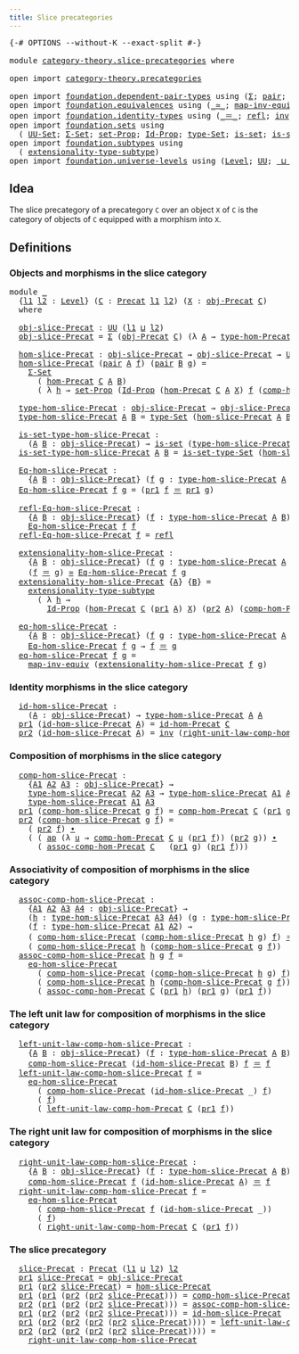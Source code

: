 ```yaml
---
title: Slice precategories
---
```


<pre class="Agda"><a id="45" class="Symbol">{-#</a> <a id="49" class="Keyword">OPTIONS</a> <a id="57" class="Pragma">--without-K</a> <a id="69" class="Pragma">--exact-split</a> <a id="83" class="Symbol">#-}</a>

<a id="88" class="Keyword">module</a> <a id="95" href="category-theory.slice-precategories.html" class="Module">category-theory.slice-precategories</a> <a id="131" class="Keyword">where</a>

<a id="138" class="Keyword">open</a> <a id="143" class="Keyword">import</a> <a id="150" href="category-theory.precategories.html" class="Module">category-theory.precategories</a>

<a id="181" class="Keyword">open</a> <a id="186" class="Keyword">import</a> <a id="193" href="foundation.dependent-pair-types.html" class="Module">foundation.dependent-pair-types</a> <a id="225" class="Keyword">using</a> <a id="231" class="Symbol">(</a><a id="232" href="foundation-core.dependent-pair-types.html#515" class="Record">Σ</a><a id="233" class="Symbol">;</a> <a id="235" href="foundation-core.dependent-pair-types.html#588" class="InductiveConstructor">pair</a><a id="239" class="Symbol">;</a> <a id="241" href="foundation-core.dependent-pair-types.html#605" class="Field">pr1</a><a id="244" class="Symbol">;</a> <a id="246" href="foundation-core.dependent-pair-types.html#617" class="Field">pr2</a><a id="249" class="Symbol">)</a>
<a id="251" class="Keyword">open</a> <a id="256" class="Keyword">import</a> <a id="263" href="foundation.equivalences.html" class="Module">foundation.equivalences</a> <a id="287" class="Keyword">using</a> <a id="293" class="Symbol">(</a><a id="294" href="foundation-core.equivalences.html#1621" class="Function Operator">_≃_</a><a id="297" class="Symbol">;</a> <a id="299" href="foundation-core.equivalences.html#5036" class="Function">map-inv-equiv</a><a id="312" class="Symbol">)</a>
<a id="314" class="Keyword">open</a> <a id="319" class="Keyword">import</a> <a id="326" href="foundation.identity-types.html" class="Module">foundation.identity-types</a> <a id="352" class="Keyword">using</a> <a id="358" class="Symbol">(</a><a id="359" href="foundation-core.identity-types.html#1865" class="Function Operator">_＝_</a><a id="362" class="Symbol">;</a> <a id="364" href="foundation-core.identity-types.html#1820" class="InductiveConstructor">refl</a><a id="368" class="Symbol">;</a> <a id="370" href="foundation-core.identity-types.html#2729" class="Function">inv</a><a id="373" class="Symbol">;</a> <a id="375" href="foundation-core.identity-types.html#2425" class="Function Operator">_∙_</a><a id="378" class="Symbol">;</a> <a id="380" href="foundation-core.identity-types.html#4003" class="Function">ap</a><a id="382" class="Symbol">)</a>
<a id="384" class="Keyword">open</a> <a id="389" class="Keyword">import</a> <a id="396" href="foundation.sets.html" class="Module">foundation.sets</a> <a id="412" class="Keyword">using</a>
  <a id="420" class="Symbol">(</a> <a id="422" href="foundation-core.sets.html#1190" class="Function">UU-Set</a><a id="428" class="Symbol">;</a> <a id="430" href="foundation.sets.html#1817" class="Function">Σ-Set</a><a id="435" class="Symbol">;</a> <a id="437" href="foundation-core.sets.html#3072" class="Function">set-Prop</a><a id="445" class="Symbol">;</a> <a id="447" href="foundation-core.sets.html#1420" class="Function">Id-Prop</a><a id="454" class="Symbol">;</a> <a id="456" href="foundation-core.sets.html#1304" class="Function">type-Set</a><a id="464" class="Symbol">;</a> <a id="466" href="foundation-core.sets.html#1113" class="Function">is-set</a><a id="472" class="Symbol">;</a> <a id="474" href="foundation-core.sets.html#1355" class="Function">is-set-type-Set</a><a id="489" class="Symbol">)</a>
<a id="491" class="Keyword">open</a> <a id="496" class="Keyword">import</a> <a id="503" href="foundation.subtypes.html" class="Module">foundation.subtypes</a> <a id="523" class="Keyword">using</a>
  <a id="531" class="Symbol">(</a> <a id="533" href="foundation-core.subtypes.html#3200" class="Function">extensionality-type-subtype</a><a id="560" class="Symbol">)</a>
<a id="562" class="Keyword">open</a> <a id="567" class="Keyword">import</a> <a id="574" href="foundation.universe-levels.html" class="Module">foundation.universe-levels</a> <a id="601" class="Keyword">using</a> <a id="607" class="Symbol">(</a><a id="608" href="Agda.Primitive.html#597" class="Postulate">Level</a><a id="613" class="Symbol">;</a> <a id="615" href="foundation-core.universe-levels.html#235" class="Primitive">UU</a><a id="617" class="Symbol">;</a> <a id="619" href="Agda.Primitive.html#810" class="Primitive Operator">_⊔_</a><a id="622" class="Symbol">)</a>
</pre>
## Idea

The slice precategory of a precategory `C` over an object `X` of `C` is the category of objects of `C` equipped with a morphism into `X`.

## Definitions

### Objects and morphisms in the slice category

<pre class="Agda"><a id="850" class="Keyword">module</a> <a id="857" href="category-theory.slice-precategories.html#857" class="Module">_</a>
  <a id="861" class="Symbol">{</a><a id="862" href="category-theory.slice-precategories.html#862" class="Bound">l1</a> <a id="865" href="category-theory.slice-precategories.html#865" class="Bound">l2</a> <a id="868" class="Symbol">:</a> <a id="870" href="Agda.Primitive.html#597" class="Postulate">Level</a><a id="875" class="Symbol">}</a> <a id="877" class="Symbol">(</a><a id="878" href="category-theory.slice-precategories.html#878" class="Bound">C</a> <a id="880" class="Symbol">:</a> <a id="882" href="category-theory.precategories.html#2237" class="Function">Precat</a> <a id="889" href="category-theory.slice-precategories.html#862" class="Bound">l1</a> <a id="892" href="category-theory.slice-precategories.html#865" class="Bound">l2</a><a id="894" class="Symbol">)</a> <a id="896" class="Symbol">(</a><a id="897" href="category-theory.slice-precategories.html#897" class="Bound">X</a> <a id="899" class="Symbol">:</a> <a id="901" href="category-theory.precategories.html#2550" class="Function">obj-Precat</a> <a id="912" href="category-theory.slice-precategories.html#878" class="Bound">C</a><a id="913" class="Symbol">)</a>
  <a id="917" class="Keyword">where</a>

  <a id="926" href="category-theory.slice-precategories.html#926" class="Function">obj-slice-Precat</a> <a id="943" class="Symbol">:</a> <a id="945" href="foundation-core.universe-levels.html#235" class="Primitive">UU</a> <a id="948" class="Symbol">(</a><a id="949" href="category-theory.slice-precategories.html#862" class="Bound">l1</a> <a id="952" href="Agda.Primitive.html#810" class="Primitive Operator">⊔</a> <a id="954" href="category-theory.slice-precategories.html#865" class="Bound">l2</a><a id="956" class="Symbol">)</a>
  <a id="960" href="category-theory.slice-precategories.html#926" class="Function">obj-slice-Precat</a> <a id="977" class="Symbol">=</a> <a id="979" href="foundation-core.dependent-pair-types.html#515" class="Record">Σ</a> <a id="981" class="Symbol">(</a><a id="982" href="category-theory.precategories.html#2550" class="Function">obj-Precat</a> <a id="993" href="category-theory.slice-precategories.html#878" class="Bound">C</a><a id="994" class="Symbol">)</a> <a id="996" class="Symbol">(λ</a> <a id="999" href="category-theory.slice-precategories.html#999" class="Bound">A</a> <a id="1001" class="Symbol">→</a> <a id="1003" href="category-theory.precategories.html#2669" class="Function">type-hom-Precat</a> <a id="1019" href="category-theory.slice-precategories.html#878" class="Bound">C</a> <a id="1021" href="category-theory.slice-precategories.html#999" class="Bound">A</a> <a id="1023" href="category-theory.slice-precategories.html#897" class="Bound">X</a><a id="1024" class="Symbol">)</a>

  <a id="1029" href="category-theory.slice-precategories.html#1029" class="Function">hom-slice-Precat</a> <a id="1046" class="Symbol">:</a> <a id="1048" href="category-theory.slice-precategories.html#926" class="Function">obj-slice-Precat</a> <a id="1065" class="Symbol">→</a> <a id="1067" href="category-theory.slice-precategories.html#926" class="Function">obj-slice-Precat</a> <a id="1084" class="Symbol">→</a> <a id="1086" href="foundation-core.sets.html#1190" class="Function">UU-Set</a> <a id="1093" href="category-theory.slice-precategories.html#865" class="Bound">l2</a>
  <a id="1098" href="category-theory.slice-precategories.html#1029" class="Function">hom-slice-Precat</a> <a id="1115" class="Symbol">(</a><a id="1116" href="foundation-core.dependent-pair-types.html#588" class="InductiveConstructor">pair</a> <a id="1121" href="category-theory.slice-precategories.html#1121" class="Bound">A</a> <a id="1123" href="category-theory.slice-precategories.html#1123" class="Bound">f</a><a id="1124" class="Symbol">)</a> <a id="1126" class="Symbol">(</a><a id="1127" href="foundation-core.dependent-pair-types.html#588" class="InductiveConstructor">pair</a> <a id="1132" href="category-theory.slice-precategories.html#1132" class="Bound">B</a> <a id="1134" href="category-theory.slice-precategories.html#1134" class="Bound">g</a><a id="1135" class="Symbol">)</a> <a id="1137" class="Symbol">=</a>
    <a id="1143" href="foundation.sets.html#1817" class="Function">Σ-Set</a>
      <a id="1155" class="Symbol">(</a> <a id="1157" href="category-theory.precategories.html#2595" class="Function">hom-Precat</a> <a id="1168" href="category-theory.slice-precategories.html#878" class="Bound">C</a> <a id="1170" href="category-theory.slice-precategories.html#1121" class="Bound">A</a> <a id="1172" href="category-theory.slice-precategories.html#1132" class="Bound">B</a><a id="1173" class="Symbol">)</a>
      <a id="1181" class="Symbol">(</a> <a id="1183" class="Symbol">λ</a> <a id="1185" href="category-theory.slice-precategories.html#1185" class="Bound">h</a> <a id="1187" class="Symbol">→</a> <a id="1189" href="foundation-core.sets.html#3072" class="Function">set-Prop</a> <a id="1198" class="Symbol">(</a><a id="1199" href="foundation-core.sets.html#1420" class="Function">Id-Prop</a> <a id="1207" class="Symbol">(</a><a id="1208" href="category-theory.precategories.html#2595" class="Function">hom-Precat</a> <a id="1219" href="category-theory.slice-precategories.html#878" class="Bound">C</a> <a id="1221" href="category-theory.slice-precategories.html#1121" class="Bound">A</a> <a id="1223" href="category-theory.slice-precategories.html#897" class="Bound">X</a><a id="1224" class="Symbol">)</a> <a id="1226" href="category-theory.slice-precategories.html#1123" class="Bound">f</a> <a id="1228" class="Symbol">(</a><a id="1229" href="category-theory.precategories.html#3051" class="Function">comp-hom-Precat</a> <a id="1245" href="category-theory.slice-precategories.html#878" class="Bound">C</a> <a id="1247" href="category-theory.slice-precategories.html#1134" class="Bound">g</a> <a id="1249" href="category-theory.slice-precategories.html#1185" class="Bound">h</a><a id="1250" class="Symbol">)))</a>

  <a id="1257" href="category-theory.slice-precategories.html#1257" class="Function">type-hom-slice-Precat</a> <a id="1279" class="Symbol">:</a> <a id="1281" href="category-theory.slice-precategories.html#926" class="Function">obj-slice-Precat</a> <a id="1298" class="Symbol">→</a> <a id="1300" href="category-theory.slice-precategories.html#926" class="Function">obj-slice-Precat</a> <a id="1317" class="Symbol">→</a> <a id="1319" href="foundation-core.universe-levels.html#235" class="Primitive">UU</a> <a id="1322" href="category-theory.slice-precategories.html#865" class="Bound">l2</a>
  <a id="1327" href="category-theory.slice-precategories.html#1257" class="Function">type-hom-slice-Precat</a> <a id="1349" href="category-theory.slice-precategories.html#1349" class="Bound">A</a> <a id="1351" href="category-theory.slice-precategories.html#1351" class="Bound">B</a> <a id="1353" class="Symbol">=</a> <a id="1355" href="foundation-core.sets.html#1304" class="Function">type-Set</a> <a id="1364" class="Symbol">(</a><a id="1365" href="category-theory.slice-precategories.html#1029" class="Function">hom-slice-Precat</a> <a id="1382" href="category-theory.slice-precategories.html#1349" class="Bound">A</a> <a id="1384" href="category-theory.slice-precategories.html#1351" class="Bound">B</a><a id="1385" class="Symbol">)</a>

  <a id="1390" href="category-theory.slice-precategories.html#1390" class="Function">is-set-type-hom-slice-Precat</a> <a id="1419" class="Symbol">:</a>
    <a id="1425" class="Symbol">(</a><a id="1426" href="category-theory.slice-precategories.html#1426" class="Bound">A</a> <a id="1428" href="category-theory.slice-precategories.html#1428" class="Bound">B</a> <a id="1430" class="Symbol">:</a> <a id="1432" href="category-theory.slice-precategories.html#926" class="Function">obj-slice-Precat</a><a id="1448" class="Symbol">)</a> <a id="1450" class="Symbol">→</a> <a id="1452" href="foundation-core.sets.html#1113" class="Function">is-set</a> <a id="1459" class="Symbol">(</a><a id="1460" href="category-theory.slice-precategories.html#1257" class="Function">type-hom-slice-Precat</a> <a id="1482" href="category-theory.slice-precategories.html#1426" class="Bound">A</a> <a id="1484" href="category-theory.slice-precategories.html#1428" class="Bound">B</a><a id="1485" class="Symbol">)</a>
  <a id="1489" href="category-theory.slice-precategories.html#1390" class="Function">is-set-type-hom-slice-Precat</a> <a id="1518" href="category-theory.slice-precategories.html#1518" class="Bound">A</a> <a id="1520" href="category-theory.slice-precategories.html#1520" class="Bound">B</a> <a id="1522" class="Symbol">=</a> <a id="1524" href="foundation-core.sets.html#1355" class="Function">is-set-type-Set</a> <a id="1540" class="Symbol">(</a><a id="1541" href="category-theory.slice-precategories.html#1029" class="Function">hom-slice-Precat</a> <a id="1558" href="category-theory.slice-precategories.html#1518" class="Bound">A</a> <a id="1560" href="category-theory.slice-precategories.html#1520" class="Bound">B</a><a id="1561" class="Symbol">)</a>

  <a id="1566" href="category-theory.slice-precategories.html#1566" class="Function">Eq-hom-slice-Precat</a> <a id="1586" class="Symbol">:</a>
    <a id="1592" class="Symbol">{</a><a id="1593" href="category-theory.slice-precategories.html#1593" class="Bound">A</a> <a id="1595" href="category-theory.slice-precategories.html#1595" class="Bound">B</a> <a id="1597" class="Symbol">:</a> <a id="1599" href="category-theory.slice-precategories.html#926" class="Function">obj-slice-Precat</a><a id="1615" class="Symbol">}</a> <a id="1617" class="Symbol">(</a><a id="1618" href="category-theory.slice-precategories.html#1618" class="Bound">f</a> <a id="1620" href="category-theory.slice-precategories.html#1620" class="Bound">g</a> <a id="1622" class="Symbol">:</a> <a id="1624" href="category-theory.slice-precategories.html#1257" class="Function">type-hom-slice-Precat</a> <a id="1646" href="category-theory.slice-precategories.html#1593" class="Bound">A</a> <a id="1648" href="category-theory.slice-precategories.html#1595" class="Bound">B</a><a id="1649" class="Symbol">)</a> <a id="1651" class="Symbol">→</a> <a id="1653" href="foundation-core.universe-levels.html#235" class="Primitive">UU</a> <a id="1656" href="category-theory.slice-precategories.html#865" class="Bound">l2</a>
  <a id="1661" href="category-theory.slice-precategories.html#1566" class="Function">Eq-hom-slice-Precat</a> <a id="1681" href="category-theory.slice-precategories.html#1681" class="Bound">f</a> <a id="1683" href="category-theory.slice-precategories.html#1683" class="Bound">g</a> <a id="1685" class="Symbol">=</a> <a id="1687" class="Symbol">(</a><a id="1688" href="foundation-core.dependent-pair-types.html#605" class="Field">pr1</a> <a id="1692" href="category-theory.slice-precategories.html#1681" class="Bound">f</a> <a id="1694" href="foundation-core.identity-types.html#1865" class="Function Operator">＝</a> <a id="1696" href="foundation-core.dependent-pair-types.html#605" class="Field">pr1</a> <a id="1700" href="category-theory.slice-precategories.html#1683" class="Bound">g</a><a id="1701" class="Symbol">)</a>

  <a id="1706" href="category-theory.slice-precategories.html#1706" class="Function">refl-Eq-hom-slice-Precat</a> <a id="1731" class="Symbol">:</a>
    <a id="1737" class="Symbol">{</a><a id="1738" href="category-theory.slice-precategories.html#1738" class="Bound">A</a> <a id="1740" href="category-theory.slice-precategories.html#1740" class="Bound">B</a> <a id="1742" class="Symbol">:</a> <a id="1744" href="category-theory.slice-precategories.html#926" class="Function">obj-slice-Precat</a><a id="1760" class="Symbol">}</a> <a id="1762" class="Symbol">(</a><a id="1763" href="category-theory.slice-precategories.html#1763" class="Bound">f</a> <a id="1765" class="Symbol">:</a> <a id="1767" href="category-theory.slice-precategories.html#1257" class="Function">type-hom-slice-Precat</a> <a id="1789" href="category-theory.slice-precategories.html#1738" class="Bound">A</a> <a id="1791" href="category-theory.slice-precategories.html#1740" class="Bound">B</a><a id="1792" class="Symbol">)</a> <a id="1794" class="Symbol">→</a>
    <a id="1800" href="category-theory.slice-precategories.html#1566" class="Function">Eq-hom-slice-Precat</a> <a id="1820" href="category-theory.slice-precategories.html#1763" class="Bound">f</a> <a id="1822" href="category-theory.slice-precategories.html#1763" class="Bound">f</a>
  <a id="1826" href="category-theory.slice-precategories.html#1706" class="Function">refl-Eq-hom-slice-Precat</a> <a id="1851" href="category-theory.slice-precategories.html#1851" class="Bound">f</a> <a id="1853" class="Symbol">=</a> <a id="1855" href="foundation-core.identity-types.html#1820" class="InductiveConstructor">refl</a>

  <a id="1863" href="category-theory.slice-precategories.html#1863" class="Function">extensionality-hom-slice-Precat</a> <a id="1895" class="Symbol">:</a>
    <a id="1901" class="Symbol">{</a><a id="1902" href="category-theory.slice-precategories.html#1902" class="Bound">A</a> <a id="1904" href="category-theory.slice-precategories.html#1904" class="Bound">B</a> <a id="1906" class="Symbol">:</a> <a id="1908" href="category-theory.slice-precategories.html#926" class="Function">obj-slice-Precat</a><a id="1924" class="Symbol">}</a> <a id="1926" class="Symbol">(</a><a id="1927" href="category-theory.slice-precategories.html#1927" class="Bound">f</a> <a id="1929" href="category-theory.slice-precategories.html#1929" class="Bound">g</a> <a id="1931" class="Symbol">:</a> <a id="1933" href="category-theory.slice-precategories.html#1257" class="Function">type-hom-slice-Precat</a> <a id="1955" href="category-theory.slice-precategories.html#1902" class="Bound">A</a> <a id="1957" href="category-theory.slice-precategories.html#1904" class="Bound">B</a><a id="1958" class="Symbol">)</a> <a id="1960" class="Symbol">→</a>
    <a id="1966" class="Symbol">(</a><a id="1967" href="category-theory.slice-precategories.html#1927" class="Bound">f</a> <a id="1969" href="foundation-core.identity-types.html#1865" class="Function Operator">＝</a> <a id="1971" href="category-theory.slice-precategories.html#1929" class="Bound">g</a><a id="1972" class="Symbol">)</a> <a id="1974" href="foundation-core.equivalences.html#1621" class="Function Operator">≃</a> <a id="1976" href="category-theory.slice-precategories.html#1566" class="Function">Eq-hom-slice-Precat</a> <a id="1996" href="category-theory.slice-precategories.html#1927" class="Bound">f</a> <a id="1998" href="category-theory.slice-precategories.html#1929" class="Bound">g</a>
  <a id="2002" href="category-theory.slice-precategories.html#1863" class="Function">extensionality-hom-slice-Precat</a> <a id="2034" class="Symbol">{</a><a id="2035" href="category-theory.slice-precategories.html#2035" class="Bound">A</a><a id="2036" class="Symbol">}</a> <a id="2038" class="Symbol">{</a><a id="2039" href="category-theory.slice-precategories.html#2039" class="Bound">B</a><a id="2040" class="Symbol">}</a> <a id="2042" class="Symbol">=</a>
    <a id="2048" href="foundation-core.subtypes.html#3200" class="Function">extensionality-type-subtype</a>
      <a id="2082" class="Symbol">(</a> <a id="2084" class="Symbol">λ</a> <a id="2086" href="category-theory.slice-precategories.html#2086" class="Bound">h</a> <a id="2088" class="Symbol">→</a>
        <a id="2098" href="foundation-core.sets.html#1420" class="Function">Id-Prop</a> <a id="2106" class="Symbol">(</a><a id="2107" href="category-theory.precategories.html#2595" class="Function">hom-Precat</a> <a id="2118" href="category-theory.slice-precategories.html#878" class="Bound">C</a> <a id="2120" class="Symbol">(</a><a id="2121" href="foundation-core.dependent-pair-types.html#605" class="Field">pr1</a> <a id="2125" href="category-theory.slice-precategories.html#2035" class="Bound">A</a><a id="2126" class="Symbol">)</a> <a id="2128" href="category-theory.slice-precategories.html#897" class="Bound">X</a><a id="2129" class="Symbol">)</a> <a id="2131" class="Symbol">(</a><a id="2132" href="foundation-core.dependent-pair-types.html#617" class="Field">pr2</a> <a id="2136" href="category-theory.slice-precategories.html#2035" class="Bound">A</a><a id="2137" class="Symbol">)</a> <a id="2139" class="Symbol">(</a><a id="2140" href="category-theory.precategories.html#3051" class="Function">comp-hom-Precat</a> <a id="2156" href="category-theory.slice-precategories.html#878" class="Bound">C</a> <a id="2158" class="Symbol">(</a><a id="2159" href="foundation-core.dependent-pair-types.html#617" class="Field">pr2</a> <a id="2163" href="category-theory.slice-precategories.html#2039" class="Bound">B</a><a id="2164" class="Symbol">)</a> <a id="2166" href="category-theory.slice-precategories.html#2086" class="Bound">h</a><a id="2167" class="Symbol">))</a>

  <a id="2173" href="category-theory.slice-precategories.html#2173" class="Function">eq-hom-slice-Precat</a> <a id="2193" class="Symbol">:</a>
    <a id="2199" class="Symbol">{</a><a id="2200" href="category-theory.slice-precategories.html#2200" class="Bound">A</a> <a id="2202" href="category-theory.slice-precategories.html#2202" class="Bound">B</a> <a id="2204" class="Symbol">:</a> <a id="2206" href="category-theory.slice-precategories.html#926" class="Function">obj-slice-Precat</a><a id="2222" class="Symbol">}</a> <a id="2224" class="Symbol">(</a><a id="2225" href="category-theory.slice-precategories.html#2225" class="Bound">f</a> <a id="2227" href="category-theory.slice-precategories.html#2227" class="Bound">g</a> <a id="2229" class="Symbol">:</a> <a id="2231" href="category-theory.slice-precategories.html#1257" class="Function">type-hom-slice-Precat</a> <a id="2253" href="category-theory.slice-precategories.html#2200" class="Bound">A</a> <a id="2255" href="category-theory.slice-precategories.html#2202" class="Bound">B</a><a id="2256" class="Symbol">)</a> <a id="2258" class="Symbol">→</a>
    <a id="2264" href="category-theory.slice-precategories.html#1566" class="Function">Eq-hom-slice-Precat</a> <a id="2284" href="category-theory.slice-precategories.html#2225" class="Bound">f</a> <a id="2286" href="category-theory.slice-precategories.html#2227" class="Bound">g</a> <a id="2288" class="Symbol">→</a> <a id="2290" href="category-theory.slice-precategories.html#2225" class="Bound">f</a> <a id="2292" href="foundation-core.identity-types.html#1865" class="Function Operator">＝</a> <a id="2294" href="category-theory.slice-precategories.html#2227" class="Bound">g</a>
  <a id="2298" href="category-theory.slice-precategories.html#2173" class="Function">eq-hom-slice-Precat</a> <a id="2318" href="category-theory.slice-precategories.html#2318" class="Bound">f</a> <a id="2320" href="category-theory.slice-precategories.html#2320" class="Bound">g</a> <a id="2322" class="Symbol">=</a>
    <a id="2328" href="foundation-core.equivalences.html#5036" class="Function">map-inv-equiv</a> <a id="2342" class="Symbol">(</a><a id="2343" href="category-theory.slice-precategories.html#1863" class="Function">extensionality-hom-slice-Precat</a> <a id="2375" href="category-theory.slice-precategories.html#2318" class="Bound">f</a> <a id="2377" href="category-theory.slice-precategories.html#2320" class="Bound">g</a><a id="2378" class="Symbol">)</a>
</pre>
### Identity morphisms in the slice category

<pre class="Agda">  <a id="2441" href="category-theory.slice-precategories.html#2441" class="Function">id-hom-slice-Precat</a> <a id="2461" class="Symbol">:</a>
    <a id="2467" class="Symbol">(</a><a id="2468" href="category-theory.slice-precategories.html#2468" class="Bound">A</a> <a id="2470" class="Symbol">:</a> <a id="2472" href="category-theory.slice-precategories.html#926" class="Function">obj-slice-Precat</a><a id="2488" class="Symbol">)</a> <a id="2490" class="Symbol">→</a> <a id="2492" href="category-theory.slice-precategories.html#1257" class="Function">type-hom-slice-Precat</a> <a id="2514" href="category-theory.slice-precategories.html#2468" class="Bound">A</a> <a id="2516" href="category-theory.slice-precategories.html#2468" class="Bound">A</a>
  <a id="2520" href="foundation-core.dependent-pair-types.html#605" class="Field">pr1</a> <a id="2524" class="Symbol">(</a><a id="2525" href="category-theory.slice-precategories.html#2441" class="Function">id-hom-slice-Precat</a> <a id="2545" href="category-theory.slice-precategories.html#2545" class="Bound">A</a><a id="2546" class="Symbol">)</a> <a id="2548" class="Symbol">=</a> <a id="2550" href="category-theory.precategories.html#3826" class="Function">id-hom-Precat</a> <a id="2564" href="category-theory.slice-precategories.html#878" class="Bound">C</a>
  <a id="2568" href="foundation-core.dependent-pair-types.html#617" class="Field">pr2</a> <a id="2572" class="Symbol">(</a><a id="2573" href="category-theory.slice-precategories.html#2441" class="Function">id-hom-slice-Precat</a> <a id="2593" href="category-theory.slice-precategories.html#2593" class="Bound">A</a><a id="2594" class="Symbol">)</a> <a id="2596" class="Symbol">=</a> <a id="2598" href="foundation-core.identity-types.html#2729" class="Function">inv</a> <a id="2602" class="Symbol">(</a><a id="2603" href="category-theory.precategories.html#4116" class="Function">right-unit-law-comp-hom-Precat</a> <a id="2634" href="category-theory.slice-precategories.html#878" class="Bound">C</a> <a id="2636" class="Symbol">(</a><a id="2637" href="foundation-core.dependent-pair-types.html#617" class="Field">pr2</a> <a id="2641" href="category-theory.slice-precategories.html#2593" class="Bound">A</a><a id="2642" class="Symbol">))</a>
</pre>
### Composition of morphisms in the slice category

<pre class="Agda">  <a id="2712" href="category-theory.slice-precategories.html#2712" class="Function">comp-hom-slice-Precat</a> <a id="2734" class="Symbol">:</a>
    <a id="2740" class="Symbol">{</a><a id="2741" href="category-theory.slice-precategories.html#2741" class="Bound">A1</a> <a id="2744" href="category-theory.slice-precategories.html#2744" class="Bound">A2</a> <a id="2747" href="category-theory.slice-precategories.html#2747" class="Bound">A3</a> <a id="2750" class="Symbol">:</a> <a id="2752" href="category-theory.slice-precategories.html#926" class="Function">obj-slice-Precat</a><a id="2768" class="Symbol">}</a> <a id="2770" class="Symbol">→</a>
    <a id="2776" href="category-theory.slice-precategories.html#1257" class="Function">type-hom-slice-Precat</a> <a id="2798" href="category-theory.slice-precategories.html#2744" class="Bound">A2</a> <a id="2801" href="category-theory.slice-precategories.html#2747" class="Bound">A3</a> <a id="2804" class="Symbol">→</a> <a id="2806" href="category-theory.slice-precategories.html#1257" class="Function">type-hom-slice-Precat</a> <a id="2828" href="category-theory.slice-precategories.html#2741" class="Bound">A1</a> <a id="2831" href="category-theory.slice-precategories.html#2744" class="Bound">A2</a> <a id="2834" class="Symbol">→</a>
    <a id="2840" href="category-theory.slice-precategories.html#1257" class="Function">type-hom-slice-Precat</a> <a id="2862" href="category-theory.slice-precategories.html#2741" class="Bound">A1</a> <a id="2865" href="category-theory.slice-precategories.html#2747" class="Bound">A3</a>
  <a id="2870" href="foundation-core.dependent-pair-types.html#605" class="Field">pr1</a> <a id="2874" class="Symbol">(</a><a id="2875" href="category-theory.slice-precategories.html#2712" class="Function">comp-hom-slice-Precat</a> <a id="2897" href="category-theory.slice-precategories.html#2897" class="Bound">g</a> <a id="2899" href="category-theory.slice-precategories.html#2899" class="Bound">f</a><a id="2900" class="Symbol">)</a> <a id="2902" class="Symbol">=</a> <a id="2904" href="category-theory.precategories.html#3051" class="Function">comp-hom-Precat</a> <a id="2920" href="category-theory.slice-precategories.html#878" class="Bound">C</a> <a id="2922" class="Symbol">(</a><a id="2923" href="foundation-core.dependent-pair-types.html#605" class="Field">pr1</a> <a id="2927" href="category-theory.slice-precategories.html#2897" class="Bound">g</a><a id="2928" class="Symbol">)</a> <a id="2930" class="Symbol">(</a><a id="2931" href="foundation-core.dependent-pair-types.html#605" class="Field">pr1</a> <a id="2935" href="category-theory.slice-precategories.html#2899" class="Bound">f</a><a id="2936" class="Symbol">)</a>
  <a id="2940" href="foundation-core.dependent-pair-types.html#617" class="Field">pr2</a> <a id="2944" class="Symbol">(</a><a id="2945" href="category-theory.slice-precategories.html#2712" class="Function">comp-hom-slice-Precat</a> <a id="2967" href="category-theory.slice-precategories.html#2967" class="Bound">g</a> <a id="2969" href="category-theory.slice-precategories.html#2969" class="Bound">f</a><a id="2970" class="Symbol">)</a> <a id="2972" class="Symbol">=</a>
    <a id="2978" class="Symbol">(</a> <a id="2980" href="foundation-core.dependent-pair-types.html#617" class="Field">pr2</a> <a id="2984" href="category-theory.slice-precategories.html#2969" class="Bound">f</a><a id="2985" class="Symbol">)</a> <a id="2987" href="foundation-core.identity-types.html#2425" class="Function Operator">∙</a>
    <a id="2993" class="Symbol">(</a> <a id="2995" class="Symbol">(</a> <a id="2997" href="foundation-core.identity-types.html#4003" class="Function">ap</a> <a id="3000" class="Symbol">(λ</a> <a id="3003" href="category-theory.slice-precategories.html#3003" class="Bound">u</a> <a id="3005" class="Symbol">→</a> <a id="3007" href="category-theory.precategories.html#3051" class="Function">comp-hom-Precat</a> <a id="3023" href="category-theory.slice-precategories.html#878" class="Bound">C</a> <a id="3025" href="category-theory.slice-precategories.html#3003" class="Bound">u</a> <a id="3027" class="Symbol">(</a><a id="3028" href="foundation-core.dependent-pair-types.html#605" class="Field">pr1</a> <a id="3032" href="category-theory.slice-precategories.html#2969" class="Bound">f</a><a id="3033" class="Symbol">))</a> <a id="3036" class="Symbol">(</a><a id="3037" href="foundation-core.dependent-pair-types.html#617" class="Field">pr2</a> <a id="3041" href="category-theory.slice-precategories.html#2967" class="Bound">g</a><a id="3042" class="Symbol">))</a> <a id="3045" href="foundation-core.identity-types.html#2425" class="Function Operator">∙</a>
      <a id="3053" class="Symbol">(</a> <a id="3055" href="category-theory.precategories.html#3376" class="Function">assoc-comp-hom-Precat</a> <a id="3077" href="category-theory.slice-precategories.html#878" class="Bound">C</a> <a id="3079" class="Symbol">_</a> <a id="3081" class="Symbol">(</a><a id="3082" href="foundation-core.dependent-pair-types.html#605" class="Field">pr1</a> <a id="3086" href="category-theory.slice-precategories.html#2967" class="Bound">g</a><a id="3087" class="Symbol">)</a> <a id="3089" class="Symbol">(</a><a id="3090" href="foundation-core.dependent-pair-types.html#605" class="Field">pr1</a> <a id="3094" href="category-theory.slice-precategories.html#2969" class="Bound">f</a><a id="3095" class="Symbol">)))</a>
</pre>
### Associativity of composition of morphisms in the slice category

<pre class="Agda">  <a id="3183" href="category-theory.slice-precategories.html#3183" class="Function">assoc-comp-hom-slice-Precat</a> <a id="3211" class="Symbol">:</a>
    <a id="3217" class="Symbol">{</a><a id="3218" href="category-theory.slice-precategories.html#3218" class="Bound">A1</a> <a id="3221" href="category-theory.slice-precategories.html#3221" class="Bound">A2</a> <a id="3224" href="category-theory.slice-precategories.html#3224" class="Bound">A3</a> <a id="3227" href="category-theory.slice-precategories.html#3227" class="Bound">A4</a> <a id="3230" class="Symbol">:</a> <a id="3232" href="category-theory.slice-precategories.html#926" class="Function">obj-slice-Precat</a><a id="3248" class="Symbol">}</a> <a id="3250" class="Symbol">→</a>
    <a id="3256" class="Symbol">(</a><a id="3257" href="category-theory.slice-precategories.html#3257" class="Bound">h</a> <a id="3259" class="Symbol">:</a> <a id="3261" href="category-theory.slice-precategories.html#1257" class="Function">type-hom-slice-Precat</a> <a id="3283" href="category-theory.slice-precategories.html#3224" class="Bound">A3</a> <a id="3286" href="category-theory.slice-precategories.html#3227" class="Bound">A4</a><a id="3288" class="Symbol">)</a> <a id="3290" class="Symbol">(</a><a id="3291" href="category-theory.slice-precategories.html#3291" class="Bound">g</a> <a id="3293" class="Symbol">:</a> <a id="3295" href="category-theory.slice-precategories.html#1257" class="Function">type-hom-slice-Precat</a> <a id="3317" href="category-theory.slice-precategories.html#3221" class="Bound">A2</a> <a id="3320" href="category-theory.slice-precategories.html#3224" class="Bound">A3</a><a id="3322" class="Symbol">)</a>
    <a id="3328" class="Symbol">(</a><a id="3329" href="category-theory.slice-precategories.html#3329" class="Bound">f</a> <a id="3331" class="Symbol">:</a> <a id="3333" href="category-theory.slice-precategories.html#1257" class="Function">type-hom-slice-Precat</a> <a id="3355" href="category-theory.slice-precategories.html#3218" class="Bound">A1</a> <a id="3358" href="category-theory.slice-precategories.html#3221" class="Bound">A2</a><a id="3360" class="Symbol">)</a> <a id="3362" class="Symbol">→</a>
    <a id="3368" class="Symbol">(</a> <a id="3370" href="category-theory.slice-precategories.html#2712" class="Function">comp-hom-slice-Precat</a> <a id="3392" class="Symbol">(</a><a id="3393" href="category-theory.slice-precategories.html#2712" class="Function">comp-hom-slice-Precat</a> <a id="3415" href="category-theory.slice-precategories.html#3257" class="Bound">h</a> <a id="3417" href="category-theory.slice-precategories.html#3291" class="Bound">g</a><a id="3418" class="Symbol">)</a> <a id="3420" href="category-theory.slice-precategories.html#3329" class="Bound">f</a><a id="3421" class="Symbol">)</a> <a id="3423" href="foundation-core.identity-types.html#1865" class="Function Operator">＝</a>
    <a id="3429" class="Symbol">(</a> <a id="3431" href="category-theory.slice-precategories.html#2712" class="Function">comp-hom-slice-Precat</a> <a id="3453" href="category-theory.slice-precategories.html#3257" class="Bound">h</a> <a id="3455" class="Symbol">(</a><a id="3456" href="category-theory.slice-precategories.html#2712" class="Function">comp-hom-slice-Precat</a> <a id="3478" href="category-theory.slice-precategories.html#3291" class="Bound">g</a> <a id="3480" href="category-theory.slice-precategories.html#3329" class="Bound">f</a><a id="3481" class="Symbol">))</a>
  <a id="3486" href="category-theory.slice-precategories.html#3183" class="Function">assoc-comp-hom-slice-Precat</a> <a id="3514" href="category-theory.slice-precategories.html#3514" class="Bound">h</a> <a id="3516" href="category-theory.slice-precategories.html#3516" class="Bound">g</a> <a id="3518" href="category-theory.slice-precategories.html#3518" class="Bound">f</a> <a id="3520" class="Symbol">=</a>
    <a id="3526" href="category-theory.slice-precategories.html#2173" class="Function">eq-hom-slice-Precat</a>
      <a id="3552" class="Symbol">(</a> <a id="3554" href="category-theory.slice-precategories.html#2712" class="Function">comp-hom-slice-Precat</a> <a id="3576" class="Symbol">(</a><a id="3577" href="category-theory.slice-precategories.html#2712" class="Function">comp-hom-slice-Precat</a> <a id="3599" href="category-theory.slice-precategories.html#3514" class="Bound">h</a> <a id="3601" href="category-theory.slice-precategories.html#3516" class="Bound">g</a><a id="3602" class="Symbol">)</a> <a id="3604" href="category-theory.slice-precategories.html#3518" class="Bound">f</a><a id="3605" class="Symbol">)</a>
      <a id="3613" class="Symbol">(</a> <a id="3615" href="category-theory.slice-precategories.html#2712" class="Function">comp-hom-slice-Precat</a> <a id="3637" href="category-theory.slice-precategories.html#3514" class="Bound">h</a> <a id="3639" class="Symbol">(</a><a id="3640" href="category-theory.slice-precategories.html#2712" class="Function">comp-hom-slice-Precat</a> <a id="3662" href="category-theory.slice-precategories.html#3516" class="Bound">g</a> <a id="3664" href="category-theory.slice-precategories.html#3518" class="Bound">f</a><a id="3665" class="Symbol">))</a>
      <a id="3674" class="Symbol">(</a> <a id="3676" href="category-theory.precategories.html#3376" class="Function">assoc-comp-hom-Precat</a> <a id="3698" href="category-theory.slice-precategories.html#878" class="Bound">C</a> <a id="3700" class="Symbol">(</a><a id="3701" href="foundation-core.dependent-pair-types.html#605" class="Field">pr1</a> <a id="3705" href="category-theory.slice-precategories.html#3514" class="Bound">h</a><a id="3706" class="Symbol">)</a> <a id="3708" class="Symbol">(</a><a id="3709" href="foundation-core.dependent-pair-types.html#605" class="Field">pr1</a> <a id="3713" href="category-theory.slice-precategories.html#3516" class="Bound">g</a><a id="3714" class="Symbol">)</a> <a id="3716" class="Symbol">(</a><a id="3717" href="foundation-core.dependent-pair-types.html#605" class="Field">pr1</a> <a id="3721" href="category-theory.slice-precategories.html#3518" class="Bound">f</a><a id="3722" class="Symbol">))</a>
</pre>
### The left unit law for composition of morphisms in the slice category

<pre class="Agda">  <a id="3814" href="category-theory.slice-precategories.html#3814" class="Function">left-unit-law-comp-hom-slice-Precat</a> <a id="3850" class="Symbol">:</a>
    <a id="3856" class="Symbol">{</a><a id="3857" href="category-theory.slice-precategories.html#3857" class="Bound">A</a> <a id="3859" href="category-theory.slice-precategories.html#3859" class="Bound">B</a> <a id="3861" class="Symbol">:</a> <a id="3863" href="category-theory.slice-precategories.html#926" class="Function">obj-slice-Precat</a><a id="3879" class="Symbol">}</a> <a id="3881" class="Symbol">(</a><a id="3882" href="category-theory.slice-precategories.html#3882" class="Bound">f</a> <a id="3884" class="Symbol">:</a> <a id="3886" href="category-theory.slice-precategories.html#1257" class="Function">type-hom-slice-Precat</a> <a id="3908" href="category-theory.slice-precategories.html#3857" class="Bound">A</a> <a id="3910" href="category-theory.slice-precategories.html#3859" class="Bound">B</a><a id="3911" class="Symbol">)</a> <a id="3913" class="Symbol">→</a>
    <a id="3919" href="category-theory.slice-precategories.html#2712" class="Function">comp-hom-slice-Precat</a> <a id="3941" class="Symbol">(</a><a id="3942" href="category-theory.slice-precategories.html#2441" class="Function">id-hom-slice-Precat</a> <a id="3962" href="category-theory.slice-precategories.html#3859" class="Bound">B</a><a id="3963" class="Symbol">)</a> <a id="3965" href="category-theory.slice-precategories.html#3882" class="Bound">f</a> <a id="3967" href="foundation-core.identity-types.html#1865" class="Function Operator">＝</a> <a id="3969" href="category-theory.slice-precategories.html#3882" class="Bound">f</a>
  <a id="3973" href="category-theory.slice-precategories.html#3814" class="Function">left-unit-law-comp-hom-slice-Precat</a> <a id="4009" href="category-theory.slice-precategories.html#4009" class="Bound">f</a> <a id="4011" class="Symbol">=</a>
    <a id="4017" href="category-theory.slice-precategories.html#2173" class="Function">eq-hom-slice-Precat</a>
      <a id="4043" class="Symbol">(</a> <a id="4045" href="category-theory.slice-precategories.html#2712" class="Function">comp-hom-slice-Precat</a> <a id="4067" class="Symbol">(</a><a id="4068" href="category-theory.slice-precategories.html#2441" class="Function">id-hom-slice-Precat</a> <a id="4088" class="Symbol">_)</a> <a id="4091" href="category-theory.slice-precategories.html#4009" class="Bound">f</a><a id="4092" class="Symbol">)</a>
      <a id="4100" class="Symbol">(</a> <a id="4102" href="category-theory.slice-precategories.html#4009" class="Bound">f</a><a id="4103" class="Symbol">)</a>
      <a id="4111" class="Symbol">(</a> <a id="4113" href="category-theory.precategories.html#3929" class="Function">left-unit-law-comp-hom-Precat</a> <a id="4143" href="category-theory.slice-precategories.html#878" class="Bound">C</a> <a id="4145" class="Symbol">(</a><a id="4146" href="foundation-core.dependent-pair-types.html#605" class="Field">pr1</a> <a id="4150" href="category-theory.slice-precategories.html#4009" class="Bound">f</a><a id="4151" class="Symbol">))</a>
</pre>
### The right unit law for composition of morphisms in the slice category

<pre class="Agda">  <a id="4244" href="category-theory.slice-precategories.html#4244" class="Function">right-unit-law-comp-hom-slice-Precat</a> <a id="4281" class="Symbol">:</a>
    <a id="4287" class="Symbol">{</a><a id="4288" href="category-theory.slice-precategories.html#4288" class="Bound">A</a> <a id="4290" href="category-theory.slice-precategories.html#4290" class="Bound">B</a> <a id="4292" class="Symbol">:</a> <a id="4294" href="category-theory.slice-precategories.html#926" class="Function">obj-slice-Precat</a><a id="4310" class="Symbol">}</a> <a id="4312" class="Symbol">(</a><a id="4313" href="category-theory.slice-precategories.html#4313" class="Bound">f</a> <a id="4315" class="Symbol">:</a> <a id="4317" href="category-theory.slice-precategories.html#1257" class="Function">type-hom-slice-Precat</a> <a id="4339" href="category-theory.slice-precategories.html#4288" class="Bound">A</a> <a id="4341" href="category-theory.slice-precategories.html#4290" class="Bound">B</a><a id="4342" class="Symbol">)</a> <a id="4344" class="Symbol">→</a>
    <a id="4350" href="category-theory.slice-precategories.html#2712" class="Function">comp-hom-slice-Precat</a> <a id="4372" href="category-theory.slice-precategories.html#4313" class="Bound">f</a> <a id="4374" class="Symbol">(</a><a id="4375" href="category-theory.slice-precategories.html#2441" class="Function">id-hom-slice-Precat</a> <a id="4395" href="category-theory.slice-precategories.html#4288" class="Bound">A</a><a id="4396" class="Symbol">)</a> <a id="4398" href="foundation-core.identity-types.html#1865" class="Function Operator">＝</a> <a id="4400" href="category-theory.slice-precategories.html#4313" class="Bound">f</a>
  <a id="4404" href="category-theory.slice-precategories.html#4244" class="Function">right-unit-law-comp-hom-slice-Precat</a> <a id="4441" href="category-theory.slice-precategories.html#4441" class="Bound">f</a> <a id="4443" class="Symbol">=</a>
    <a id="4449" href="category-theory.slice-precategories.html#2173" class="Function">eq-hom-slice-Precat</a>
      <a id="4475" class="Symbol">(</a> <a id="4477" href="category-theory.slice-precategories.html#2712" class="Function">comp-hom-slice-Precat</a> <a id="4499" href="category-theory.slice-precategories.html#4441" class="Bound">f</a> <a id="4501" class="Symbol">(</a><a id="4502" href="category-theory.slice-precategories.html#2441" class="Function">id-hom-slice-Precat</a> <a id="4522" class="Symbol">_))</a>
      <a id="4532" class="Symbol">(</a> <a id="4534" href="category-theory.slice-precategories.html#4441" class="Bound">f</a><a id="4535" class="Symbol">)</a>
      <a id="4543" class="Symbol">(</a> <a id="4545" href="category-theory.precategories.html#4116" class="Function">right-unit-law-comp-hom-Precat</a> <a id="4576" href="category-theory.slice-precategories.html#878" class="Bound">C</a> <a id="4578" class="Symbol">(</a><a id="4579" href="foundation-core.dependent-pair-types.html#605" class="Field">pr1</a> <a id="4583" href="category-theory.slice-precategories.html#4441" class="Bound">f</a><a id="4584" class="Symbol">))</a>
</pre>
### The slice precategory

<pre class="Agda">  <a id="4629" href="category-theory.slice-precategories.html#4629" class="Function">slice-Precat</a> <a id="4642" class="Symbol">:</a> <a id="4644" href="category-theory.precategories.html#2237" class="Function">Precat</a> <a id="4651" class="Symbol">(</a><a id="4652" href="category-theory.slice-precategories.html#862" class="Bound">l1</a> <a id="4655" href="Agda.Primitive.html#810" class="Primitive Operator">⊔</a> <a id="4657" href="category-theory.slice-precategories.html#865" class="Bound">l2</a><a id="4659" class="Symbol">)</a> <a id="4661" href="category-theory.slice-precategories.html#865" class="Bound">l2</a>
  <a id="4666" href="foundation-core.dependent-pair-types.html#605" class="Field">pr1</a> <a id="4670" href="category-theory.slice-precategories.html#4629" class="Function">slice-Precat</a> <a id="4683" class="Symbol">=</a> <a id="4685" href="category-theory.slice-precategories.html#926" class="Function">obj-slice-Precat</a>
  <a id="4704" href="foundation-core.dependent-pair-types.html#605" class="Field">pr1</a> <a id="4708" class="Symbol">(</a><a id="4709" href="foundation-core.dependent-pair-types.html#617" class="Field">pr2</a> <a id="4713" href="category-theory.slice-precategories.html#4629" class="Function">slice-Precat</a><a id="4725" class="Symbol">)</a> <a id="4727" class="Symbol">=</a> <a id="4729" href="category-theory.slice-precategories.html#1029" class="Function">hom-slice-Precat</a>
  <a id="4748" href="foundation-core.dependent-pair-types.html#605" class="Field">pr1</a> <a id="4752" class="Symbol">(</a><a id="4753" href="foundation-core.dependent-pair-types.html#605" class="Field">pr1</a> <a id="4757" class="Symbol">(</a><a id="4758" href="foundation-core.dependent-pair-types.html#617" class="Field">pr2</a> <a id="4762" class="Symbol">(</a><a id="4763" href="foundation-core.dependent-pair-types.html#617" class="Field">pr2</a> <a id="4767" href="category-theory.slice-precategories.html#4629" class="Function">slice-Precat</a><a id="4779" class="Symbol">)))</a> <a id="4783" class="Symbol">=</a> <a id="4785" href="category-theory.slice-precategories.html#2712" class="Function">comp-hom-slice-Precat</a>
  <a id="4809" href="foundation-core.dependent-pair-types.html#617" class="Field">pr2</a> <a id="4813" class="Symbol">(</a><a id="4814" href="foundation-core.dependent-pair-types.html#605" class="Field">pr1</a> <a id="4818" class="Symbol">(</a><a id="4819" href="foundation-core.dependent-pair-types.html#617" class="Field">pr2</a> <a id="4823" class="Symbol">(</a><a id="4824" href="foundation-core.dependent-pair-types.html#617" class="Field">pr2</a> <a id="4828" href="category-theory.slice-precategories.html#4629" class="Function">slice-Precat</a><a id="4840" class="Symbol">)))</a> <a id="4844" class="Symbol">=</a> <a id="4846" href="category-theory.slice-precategories.html#3183" class="Function">assoc-comp-hom-slice-Precat</a>
  <a id="4876" href="foundation-core.dependent-pair-types.html#605" class="Field">pr1</a> <a id="4880" class="Symbol">(</a><a id="4881" href="foundation-core.dependent-pair-types.html#617" class="Field">pr2</a> <a id="4885" class="Symbol">(</a><a id="4886" href="foundation-core.dependent-pair-types.html#617" class="Field">pr2</a> <a id="4890" class="Symbol">(</a><a id="4891" href="foundation-core.dependent-pair-types.html#617" class="Field">pr2</a> <a id="4895" href="category-theory.slice-precategories.html#4629" class="Function">slice-Precat</a><a id="4907" class="Symbol">)))</a> <a id="4911" class="Symbol">=</a> <a id="4913" href="category-theory.slice-precategories.html#2441" class="Function">id-hom-slice-Precat</a>
  <a id="4935" href="foundation-core.dependent-pair-types.html#605" class="Field">pr1</a> <a id="4939" class="Symbol">(</a><a id="4940" href="foundation-core.dependent-pair-types.html#617" class="Field">pr2</a> <a id="4944" class="Symbol">(</a><a id="4945" href="foundation-core.dependent-pair-types.html#617" class="Field">pr2</a> <a id="4949" class="Symbol">(</a><a id="4950" href="foundation-core.dependent-pair-types.html#617" class="Field">pr2</a> <a id="4954" class="Symbol">(</a><a id="4955" href="foundation-core.dependent-pair-types.html#617" class="Field">pr2</a> <a id="4959" href="category-theory.slice-precategories.html#4629" class="Function">slice-Precat</a><a id="4971" class="Symbol">))))</a> <a id="4976" class="Symbol">=</a> <a id="4978" href="category-theory.slice-precategories.html#3814" class="Function">left-unit-law-comp-hom-slice-Precat</a>
  <a id="5016" href="foundation-core.dependent-pair-types.html#617" class="Field">pr2</a> <a id="5020" class="Symbol">(</a><a id="5021" href="foundation-core.dependent-pair-types.html#617" class="Field">pr2</a> <a id="5025" class="Symbol">(</a><a id="5026" href="foundation-core.dependent-pair-types.html#617" class="Field">pr2</a> <a id="5030" class="Symbol">(</a><a id="5031" href="foundation-core.dependent-pair-types.html#617" class="Field">pr2</a> <a id="5035" class="Symbol">(</a><a id="5036" href="foundation-core.dependent-pair-types.html#617" class="Field">pr2</a> <a id="5040" href="category-theory.slice-precategories.html#4629" class="Function">slice-Precat</a><a id="5052" class="Symbol">))))</a> <a id="5057" class="Symbol">=</a>
    <a id="5063" href="category-theory.slice-precategories.html#4244" class="Function">right-unit-law-comp-hom-slice-Precat</a>
</pre>